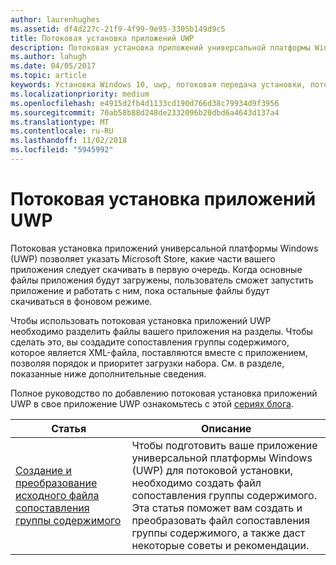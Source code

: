 ```yaml
---
author: laurenhughes
ms.assetid: df4d227c-21f9-4f99-9e95-3305b149d9c5
title: Потоковая установка приложений UWP
description: Потоковая установка приложений универсальной платформы Windows (UWP) позволяет указать Microsoft Store, какие части вашего приложения следует скачивать в первую очередь. Когда основные файлы приложения будут загружены, пользователь сможет запустить приложение и работать с ним, пока остальные файлы будут скачиваться в фоновом режиме.
ms.author: lahugh
ms.date: 04/05/2017
ms.topic: article
keywords: Установка Windows 10, uwp, потоковая передача установки, потоковая передача приложения uwp
ms.localizationpriority: medium
ms.openlocfilehash: e4915d2fb4d1133cd190d766d38c79934d9f3956
ms.sourcegitcommit: 70ab58b88d248de2332096b20dbd6a4643d137a4
ms.translationtype: MT
ms.contentlocale: ru-RU
ms.lasthandoff: 11/02/2018
ms.locfileid: "5945992"
---
```

# <a name="uwp-app-streaming-install"></a>Потоковая установка приложений UWP
Потоковая установка приложений универсальной платформы Windows (UWP) позволяет указать Microsoft Store, какие части вашего приложения следует скачивать в первую очередь. Когда основные файлы приложения будут загружены, пользователь сможет запустить приложение и работать с ним, пока остальные файлы будут скачиваться в фоновом режиме. 

Чтобы использовать потоковая установка приложений UWP необходимо разделить файлы вашего приложения на разделы. Чтобы сделать это, вы создадите сопоставления группы содержимого, которое является XML-файла, поставляются вместе с приложением, позволяя порядок и приоритет загрузки набора. См. в разделе, показанные ниже дополнительные сведения.

Полное руководство по добавлению потоковая установка приложений UWP в свое приложение UWP ознакомьтесь с этой [сериях блога](https://blogs.msdn.microsoft.com/appinstaller/2017/03/15/uwp-streaming-app-installation/).

| Статья | Описание | 
|-------|-------------|
| [Создание и преобразование исходного файла сопоставления группы содержимого](create-cgm.md) | Чтобы подготовить ваше приложение универсальной платформы Windows (UWP) для потоковой установки, необходимо создать файл сопоставления группы содержимого. Эта статья поможет вам создать и преобразовать файл сопоставления группы содержимого, а также даст некоторые советы и рекомендации. |